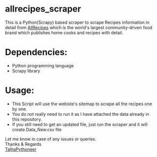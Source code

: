 # allrecipes_scraper

This is a Python(Scrapy) based scraper to scrape Recipes information in detail from [AllRecipes](https://www.allrecipes.com/) which is the world's largest community-driven food brand which publishes home cooks and recipes with detail.

# Dependencies:
- Python programming language
- Scrapy library
# Usage:
- This Script will use the webiste's sitemap to scrape all the recipes one by one.
- You do not really need to run it as I have attached the data already in this repository.
- If you still need to get an updated file, just run the scraper and it will create Data_New.csv file


Let me know in case of any issues or queries.<br />
Thanks & Regards<br />
[TalhaPythoneer](https://www.talhapythoneer.com/)
